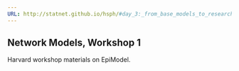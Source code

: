 ```yaml
---
URL: http://statnet.github.io/hsph/#day_3:_from_base_models_to_research_extensions_in_epimodel
---
```

## Network Models, Workshop 1

Harvard workshop materials on EpiModel.
